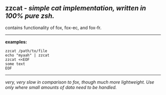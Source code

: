 ‎
=

## zzcat - *simple cat implementation, written in 100% pure zsh.*

contains functionality of fox, fox-ec, and fox-fr.


------------------------------------

**examples:**

    zzcat /path/to/file
    echo "myaah" | zzcat
    zzcat <<EOF
    some text
    EOF

------------------------------------
*very, very slow in comparison to fox, though much more lightweight. Use only where small amounts of data need to be handled.*
